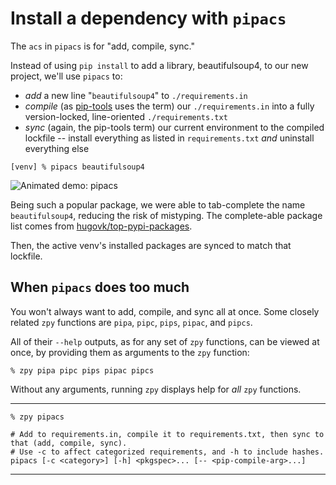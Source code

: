 # Install a dependency with `pipacs`

The `acs` in `pipacs` is for "add, compile, sync."

Instead of using `pip install` to add a library,
beautifulsoup4,
to our new project,
we'll use `pipacs` to:

- *add* a new line "`beautifulsoup4`" to `./requirements.in`
- *compile* (as [pip-tools](https://github.com/jazzband/pip-tools) uses the term)
  our `./requirements.in` into a fully version-locked, line-oriented `./requirements.txt`
- *sync* (again, the pip-tools term) our current environment to the compiled lockfile --
  install everything as listed in `requirements.txt` *and* uninstall everything else

```console
[venv] % pipacs beautifulsoup4
```

![Animated demo: pipacs](https://gist.githubusercontent.com/AndydeCleyre/b422097e220806b31c4d1c80ed0ed6b5/raw/ee65dd02265b3e5e7b85996bc6dfd22175a3b78c/guide_pipacs.svg?sanitize=true)

Being such a popular package,
we were able to tab-complete the name `beautifulsoup4`,
reducing the risk of mistyping.
The complete-able package list comes from
[hugovk/top-pypi-packages](https://github.com/hugovk/top-pypi-packages).

Then, the active venv's installed packages are synced to match that lockfile.

## When `pipacs` does too much

You won't always want to add, compile, and sync all at once.
Some closely related `zpy` functions are
`pipa`, `pipc`, `pips`, `pipac`, and `pipcs`.

All of their `--help` outputs,
as for any set of `zpy` functions, can be viewed at once,
by providing them as arguments to the `zpy` function:

```console
% zpy pipa pipc pips pipac pipcs
```

Without any arguments, running `zpy` displays help for *all* `zpy` functions.

---

```console
% zpy pipacs
```
```shell
# Add to requirements.in, compile it to requirements.txt, then sync to that (add, compile, sync).
# Use -c to affect categorized requirements, and -h to include hashes.
pipacs [-c <category>] [-h] <pkgspec>... [-- <pip-compile-arg>...]
```

---
